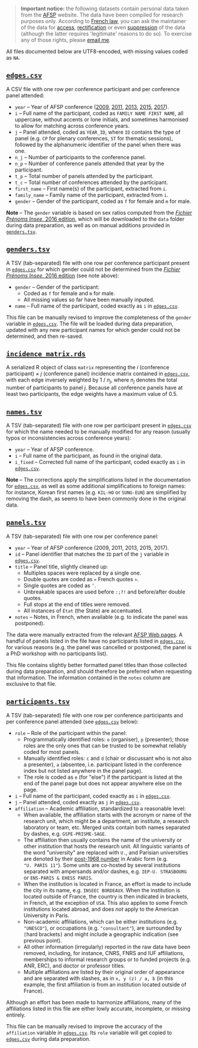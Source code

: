 > __Important notice:__ the following datasets contain personal data taken from the [AFSP](http://www.afsp.info/) website. The data have been compiled for research purposes only. According to [French law](https://www.cnil.fr/comprendre-vos-droits), you can ask the maintainer of the data for [access](https://www.cnil.fr/fr/le-droit-dacces), [rectification](https://www.cnil.fr/fr/le-droit-de-rectification) or even [suppression](https://www.cnil.fr/fr/le-droit-dopposition) of the data (although the latter requires 'legitimate' reasons to do so). To exercise any of those rights, please [email me](mailto:francois.briatte@sciencespo.fr).

All files documented below are UTF8-encoded, with missing values coded as `NA`.

## [`edges.csv`][data-edges]

A CSV file with one row per conference participant and per conference panel attended:

- `year` – Year of AFSP conference ([2009][2009], [2011][2011], [2013][2013], [2015][2015], [2017][2017]).
- `i` – Full name of the participant, coded as `FAMILY NAME FIRST NAME`, all uppercase, without accents or lone initials, and sometimes harmonised to allow for matching across conference years.
- `j` – Panel attended, coded as `YEAR_ID`, where `ID` contains the type of panel (e.g. `CP` for plenary conferences, `ST` for thematic sessions), followed by the alphanumeric identifier of the panel when there was one.
- `n_j` – Number of participants to the conference panel.
- `n_p` – Number of conference panels attended that year by the participant.
- `t_p` – Total number of panels attended by the participant.
- `t_c` – Total number of conferences attended by the participant.
- `first_name` – First name(s) of the participant, extracted from `i`.
- `family_name` – Family name of the participant, extracted from `i`.
- `gender` – Gender of the participant, coded as `f` for female and `m` for male.

__Note__ – The `gender` variable is based on sex ratios computed from the [_Fichier Prénoms Insee_, 2016 edition][data-prenoms], which will be downloaded to the `data` folder during data preparation, as well as on manual additions provided in [`genders.tsv`][data-genders].

[data-edges]: https://github.com/briatte/congres-afsp/blob/master/data/edges.csv
[data-prenoms]: https://www.insee.fr/fr/statistiques/2540004
[2009]: http://www.afsp.info/archives/congres/congres2009/programmes/indexnoms.html
[2011]: http://www.afsp.info/archives/congres/congres2011/programme/index.html
[2013]: http://www.afsp.info/archives/congres/congres2013/indexducongres.html
[2015]: http://www.afsp.info/archives/congres/congres2015/indexcongres.html
[2017]: http://www.afsp.info/congres/congres-2017/index/

## [`genders.tsv`][data-genders]

A TSV (tab-separated) file with one row per conference participant present in [`edges.csv`][data-edges] for which gender could not be determined from the [_Fichier Prénoms Insee_, 2016 edition][data-prenoms] (see note above):

- `gender` – Gender of the participant:
  - Coded as `f` for female and `m` for male.
  - All missing values so far have been manually inputed.
- `name` – Full name of the participant, coded exactly as `i` in [`edges.csv`][data-edges].

This file can be manually revised to improve the completeness of the `gender` variable in [`edges.csv`][data-edges]. The file will be loaded during data preparation, updated with any new participant names for which gender could not be determined, and then re-saved.

[data-genders]: https://github.com/briatte/congres-afsp/blob/master/data/genders.tsv

## [`incidence_matrix.rds`][data-incidence_matrix]

A serialized R object of class `matrix` representing the _i_ (conference participant) &times; _j_ (conference panel) incidence matrix contained in [`edges.csv`][data-edges], with each edge inversely weighted by 1 / _n<sub>j</sub>_, where _n<sub>j</sub>_ denotes the total number of participants to panel _j_. Because all conference panels have at least two participants, the edge weights have a maximum value of 0.5.

[data-incidence_matrix]: https://github.com/briatte/congres-afsp/blob/master/data/incidence_matrix.rds

## [`names.tsv`][data-names]

A TSV (tab-separated) file with one row per participant present in [`edges.csv`][data-edges] for which the name needed to be manually modified for any reason (usually typos or inconsistencies across conference years):

- `year` – Year of AFSP conference.
- `i` – Full name of the participant, as found in the original data.
- `i_fixed` – Corrected full name of the participant, coded exactly as `i` in [`edges.csv`][data-edges].

__Note__ – The corrections apply the simplifications listed in the documentation for [`edges.csv`][data-edges], as well as some additional simplifications to foreign names: for instance, Korean first names (e.g. `KIL-HO` or `SUNG-EUN`) are simplified by removing the dash, as seems to have been commonly done in the original data.

[data-names]: https://github.com/briatte/congres-afsp/blob/master/data/names.tsv

## [`panels.tsv`][data-panels]

A TSV (tab-separated) file with one row per conference panel:

- `year` – Year of AFSP conference (2009, 2011, 2013, 2015, 2017).
- `id` – Panel identifier that matches the `ID` part of the `j` variable in [`edges.csv`][data-edges].
- `title` – Panel title, slightly cleaned up:
  - Multiples spaces were replaced by a single one.
  - Double quotes are coded as `«` French quotes `»`.
  - Single quotes are coded as `’`.
  - Unbreakable spaces are used before `:;?!` and before/after double quotes.
  - Full stops at the end of titles were removed.
  - All instances of `État` (the State) are accentuated.
- `notes` – Notes, in French, when available (e.g. to indicate the panel was postponed).

The data were manually extracted from the relevant [AFSP Web pages](http://www.afsp.info/congres/editions-precedentes/). A handful of panels listed in the file have no participants listed in [`edges.csv`][data-edges], for various reasons (e.g. the panel was cancelled or postponed, the panel is a PhD workshop with no participants list).

This file contains slightly better formatted panel titles than those collected during data preparation, and should therefore be preferred when requesting that information. The information contained in the `notes` column are exclusive to that file.

[data-panels]: https://github.com/briatte/congres-afsp/blob/master/data/panels.tsv

## [`participants.tsv`][data-participants]

A TSV (tab-separated) file with one row per conference participants and per conference panel attended (see [`edges.csv`][data-edges] below):

- `role` – Role of the participant within the panel:
  - Programmatically identified roles: `o` (organiser), `p` (presenter); those roles are the only ones that can be trusted to be somewhat reliably coded for most panels.
  - Manually identified roles: `c` and `d` (chair or discussant who is not also a presenter), `a` (absentee, i.e. participant listed in the conference index but not listed anywhere in the panel page).
  - The role is coded as `e` (for "else") if the participant is listed at the end of the panel page but does not appear anywhere else on the page.
- `i` – Full name of the participant, coded exactly as `i` in [`edges.csv`][data-edges].
- `j` – Panel attended, coded exactly as `j` in [`edges.csv`][data-edges].
- `affiliation` – Academic affiliation, standardized to a reasonable level:
  - When available, the affiliation starts with the acronym or name of the research unit, which might be a department, an institute, a research laboratory or team, etc. Merged units contain both names separated by dashes, e.g. `GSPE-PRISME-SAGE`.
  - The affiliation then usually contains the name of the university or other institution that hosts the research unit. All linguistic variants of the word "university" are replaced with `U.`, and Parisian universities are denoted by their [post-1968 number](https://fr.wikipedia.org/wiki/Universit%C3%A9_de_Paris#D.C3.A9membrement_de_l.27universit.C3.A9_de_Paris) in Arabic form (e.g. `"U. PARIS 11"`). Some units are co-hosted by several institutions separated with ampersands and/or dashes, e.g. `IEP-U. STRASBOURG` or `ENS-PARIS & EHESS PARIS`.
  - When the institution is located in France, an effort is made to include the city in its name, e.g. `INSEEC BORDEAUX`. When the institution is located outside of France, the country is then indicated in brackets, in French, at the exception of `USA`. This also applies to some French institutions located abroad, and does _not_ apply to the American University in Paris.
  - Non-academic affiliations, which can be either institutions (e.g. `"UNESCO"`), or occupations (e.g. `"consultant"`), are surrounded by `[`hard brackets`]` and might include a geographic indication (see previous point).
  - All other information (irregularly) reported in the raw data have been removed, including, for instance, CNRS, FNRS and IUF affiliations, memberships to informal research groups or to funded projects (e.g. ANR, ERC), and doctor or professor titles.
  - Multiple affiliations are listed by their original order of appearance and are separated with slashes, as in `x, y (z) / a, b` (in this example, the first affiliation is from an institution located outside of France).

Although an effort has been made to harmonize affiliations, many of the affiliations listed in this file are either lowly accurate, incomplete, or missing entirely.

This file can be manually revised to improve the accuracy of the `affiliation` variable in [`edges.csv`][data-edges]. Its `role` variable will get copied to [`edges.csv`][data-edges] during data preparation.

[data-participants]: https://github.com/briatte/congres-afsp/blob/master/data/participants.tsv
